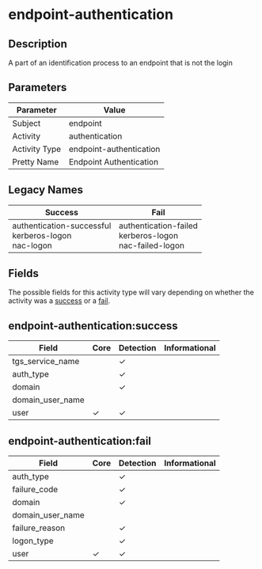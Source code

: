 endpoint-authentication
=======================

Description
-----------
A part of an identification process to an endpoint that is not the login

Parameters
----------
| Parameter     | Value                   |
| ------------- | ----------------------- |
| Subject       | endpoint                |
| Activity      | authentication          |
| Activity Type | endpoint-authentication |
| Pretty Name   | Endpoint Authentication |

Legacy Names
------------
| Success                                                      | Fail                                                            |
| ------------------------------------------------------------ | --------------------------------------------------------------- |
| authentication-successful<br>kerberos-logon<br>nac-logon<br> | authentication-failed<br>kerberos-logon<br>nac-failed-logon<br> |

Fields
------

The possible fields for this activity type will vary depending on whether the activity was a [success](#endpoint-authenticationsuccess) or a [fail](#endpoint-authenticationfail).


endpoint-authentication:success
-------------------------------

| Field            | Core     | Detection | Informational |
| ---------------- | -------- | --------- | ------------- |
| tgs_service_name |          | &#10003;  |               |
| auth_type        |          | &#10003;  |               |
| domain           |          | &#10003;  |               |
| domain_user_name |          |           |               |
| user             | &#10003; | &#10003;  |               |

endpoint-authentication:fail
----------------------------

| Field            | Core     | Detection | Informational |
| ---------------- | -------- | --------- | ------------- |
| auth_type        |          | &#10003;  |               |
| failure_code     |          | &#10003;  |               |
| domain           |          | &#10003;  |               |
| domain_user_name |          |           |               |
| failure_reason   |          | &#10003;  |               |
| logon_type       |          | &#10003;  |               |
| user             | &#10003; | &#10003;  |               |